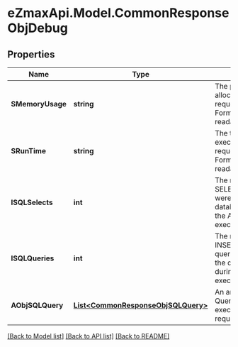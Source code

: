 
# eZmaxApi.Model.CommonResponseObjDebug

## Properties

Name | Type | Description | Notes
------------ | ------------- | ------------- | -------------
**SMemoryUsage** | **string** | The peak memory allocated during the API request execution. Formatted as a human readable string | 
**SRunTime** | **string** | The total server execution time of the API request execution. Formatted as a human readable string | 
**ISQLSelects** | **int** | The number of SQL SELECT queries that were sent to the database server during the API request execution | 
**ISQLQueries** | **int** | The number of SQL INSERT/UPDATE/DELETE queries that were sent to the database server during the API request execution | 
**AObjSQLQuery** | [**List&lt;CommonResponseObjSQLQuery&gt;**](CommonResponseObjSQLQuery.md) | An array of the SQL Queries that were executed during the API request execution | 

[[Back to Model list]](../README.md#documentation-for-models)
[[Back to API list]](../README.md#documentation-for-api-endpoints)
[[Back to README]](../README.md)

